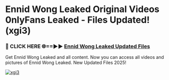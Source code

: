 # Ennid Wong Leaked Original Videos 0nlyFans Leaked - Files Updated! (xgi3)

<h3>🔴 CLICK HERE 🌐==►► <a href="https://tinyurl.com/ehrbuxhb" rel="nofollow">Ennid Wong Leaked Updated Files</a></h3>

Get Ennid Wong Leaked and all content. Now you can access all videos and pictures of Ennid Wong Leaked. New Updated Files 2025!

[![xgi3](https://i.imgur.com/lVYEuWS.gif)](https://tinyurl.com/ehrbuxhb)

